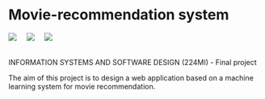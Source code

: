 # Movie-recommendation system
<div align="left">
  <img src="https://img.shields.io/badge/chrome-success-green?style=flat&logo=google-chrome"/>&nbsp;&nbsp;&nbsp;&nbsp;
  <img src="https://img.shields.io/badge/safari-success-green?style=flat&logo=safari"/>&nbsp;&nbsp;&nbsp;&nbsp;
  <img src="https://img.shields.io/badge/firefox-fail-red?style=flat&logo=firefox"/>
  
</div>

<br>

INFORMATION SYSTEMS AND SOFTWARE DESIGN (224MI) - Final project

The aim of this project is to design a web application based on a machine learning system for movie recommendation.
